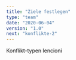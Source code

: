 ```yaml
---
title: "Ziele festlegen"
type: "team"
date: "2020-06-04"
version: "1.0"
next: "konflikte-2"
---
```


Konflikt-typen lencioni